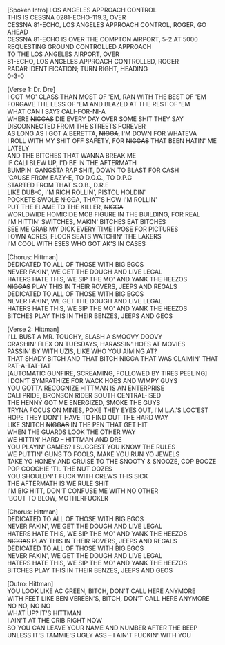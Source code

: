 [Spoken Intro]
LOS ANGELES APPROACH CONTROL  
THIS IS CESSNA 0281-ECHO-119.3, OVER  
CESSNA 81-ECHO, LOS ANGELES APPROACH CONTROL, ROGER, GO AHEAD  
CESSNA 81-ECHO IS OVER THE COMPTON AIRPORT, 5-2 AT 5000  
REQUESTING GROUND CONTROLLED APPROACH  
TO THE LOS ANGELES AIRPORT, OVER  
81-ECHO, LOS ANGELES APPROACH CONTROLLED, ROGER  
RADAR IDENTIFICATION; TURN RIGHT, HEADING  
0-3-0  

[Verse 1: Dr. Dre]  
I GOT MO' CLASS THAN MOST OF 'EM, RAN WITH THE BEST OF 'EM  
FORGAVE THE LESS OF 'EM AND BLAZED AT THE REST OF 'EM  
WHAT CAN I SAY? CALI-FOR-NI-A  
WHERE ~~NIGGAS~~ DIE EVERY DAY OVER SOME SHIT THEY SAY  
DISCONNECTED FROM THE STREETS FOREVER  
AS LONG AS I GOT A BERETTA, ~~NIGGA~~, I'M DOWN FOR WHATEVA  
I ROLL WITH MY SHIT OFF SAFETY, FOR ~~NIGGAS~~ THAT BEEN HATIN' ME LATELY  
AND THE BITCHES THAT WANNA BREAK ME  
IF CALI BLEW UP, I'D BE IN THE AFTERMATH  
BUMPIN' GANGSTA RAP SHIT, DOWN TO BLAST FOR CASH  
'CAUSE FROM EAZY-E, TO D.O.C., TO D.P.G  
STARTED FROM THAT S.O.B., D.R.E  
LIKE DUB-C, I'M RICH ROLLIN', PISTOL HOLDIN'  
POCKETS SWOLE ~~NIGGA~~, THAT'S HOW I'M ROLLIN'  
PUT THE FLAME TO THE KILLER, ~~NIGGA~~  
WORLDWIDE HOMICIDE MOB FIGURE IN THE BUILDING, FOR REAL  
I'M HITTIN' SWITCHES, MAKIN' BITCHES EAT BITCHES  
SEE ME GRAB MY DICK EVERY TIME I POSE FOR PICTURES  
I OWN ACRES, FLOOR SEATS WATCHIN' THE LAKERS  
I'M COOL WITH ESES WHO GOT AK'S IN CASES  

[Chorus: Hittman]  
DEDICATED TO ALL OF THOSE WITH BIG EGOS  
NEVER FAKIN', WE GET THE DOUGH AND LIVE LEGAL  
HATERS HATE THIS, WE SIP THE MO' AND YANK THE HEEZOS  
~~NIGGAS~~ PLAY THIS IN THEIR ROVERS, JEEPS AND REGALS  
DEDICATED TO ALL OF THOSE WITH BIG EGOS  
NEVER FAKIN', WE GET THE DOUGH AND LIVE LEGAL  
HATERS HATE THIS, WE SIP THE MO' AND YANK THE HEEZOS  
BITCHES PLAY THIS IN THEIR BENZES, JEEPS AND GEOS  

[Verse 2: Hittman]  
I'LL BUST A MR. TOUGHY, SLASH A SMOOVY DOOVY  
CRASHIN' FLEX ON TUESDAYS, HARASSIN' HOES AT MOVIES  
PASSIN' BY WITH UZIS, LIKE WHO YOU AIMING AT?  
THAT SHADY BITCH AND THAT BITCH ~~NIGGA~~ THAT WAS CLAIMIN' THAT  
RAT-A-TAT-TAT  
[AUTOMATIC GUNFIRE, SCREAMING, FOLLOWED BY TIRES PEELING]  
I DON'T SYMPATHIZE FOR WACK HOES AND WIMPY GUYS  
YOU GOTTA RECOGNIZE HITTMAN IS AN ENTERPRISE  
CALI PRIDE, BRONSON RIDER SOUTH CENTRAL-ISED  
THE HENNY GOT ME ENERGIZED, SMOKE THE GUYS  
TRYNA FOCUS ON MINES, POKE THEY EYES OUT, I'M L.A.'S LOC'EST  
HOPE THEY DON'T HAVE TO FIND OUT THE HARD WAY  
LIKE SNITCH ~~NIGGAS~~ IN THE PEN THAT GET HIT  
WHEN THE GUARDS LOOK THE OTHER WAY  
WE HITTIN' HARD – HITTMAN AND DRE  
YOU PLAYIN' GAMES? I SUGGEST YOU KNOW THE RULES  
WE PUTTIN' GUNS TO FOOLS, MAKE YOU RUN YO JEWELS  
TAKE YO HONEY AND CRUISE TO THE SNOOTY & SNOOZE, COP BOOZE  
POP COOCHIE 'TIL THE NUT OOZES  
YOU SHOULDN'T FUCK WITH CREWS THIS SICK  
THE AFTERMATH IS WE RULE SHIT  
I'M BIG HITT, DON'T CONFUSE ME WITH NO OTHER  
'BOUT TO BLOW, MOTHERFUCKER  

[Chorus: Hittman]  
DEDICATED TO ALL OF THOSE WITH BIG EGOS  
NEVER FAKIN', WE GET THE DOUGH AND LIVE LEGAL  
HATERS HATE THIS, WE SIP THE MO' AND YANK THE HEEZOS  
~~NIGGAS~~ PLAY THIS IN THEIR ROVERS, JEEPS AND REGALS  
DEDICATED TO ALL OF THOSE WITH BIG EGOS  
NEVER FAKIN', WE GET THE DOUGH AND LIVE LEGAL  
HATERS HATE THIS, WE SIP THE MO' AND YANK THE HEEZOS  
BITCHES PLAY THIS IN THEIR BENZES, JEEPS AND GEOS  

[Outro: Hittman]  
YOU LOOK LIKE AC GREEN, BITCH, DON'T CALL HERE ANYMORE  
WITH FEET LIKE BEN VEREEN'S, BITCH, DON'T CALL HERE ANYMORE  
NO NO, NO NO  
WHAT UP? IT'S HITTMAN  
I AIN'T AT THE CRIB RIGHT NOW  
SO YOU CAN LEAVE YOUR NAME AND NUMBER AFTER THE BEEP  
UNLESS IT'S TAMMIE'S UGLY ASS – I AIN'T FUCKIN' WITH YOU
